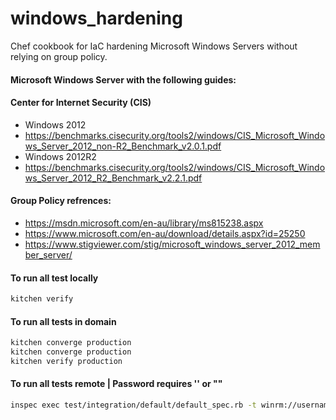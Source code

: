 # windows_hardening

Chef cookbook for IaC hardening Microsoft Windows Servers without relying on group policy.

#### Microsoft Windows Server with the following guides:

#### Center for Internet Security (CIS)
- Windows 2012 
- https://benchmarks.cisecurity.org/tools2/windows/CIS_Microsoft_Windows_Server_2012_non-R2_Benchmark_v2.0.1.pdf
- Windows 2012R2
- https://benchmarks.cisecurity.org/tools2/windows/CIS_Microsoft_Windows_Server_2012_R2_Benchmark_v2.2.1.pdf

#### Group Policy refrences:
- https://msdn.microsoft.com/en-au/library/ms815238.aspx
- https://www.microsoft.com/en-au/download/details.aspx?id=25250
- https://www.stigviewer.com/stig/microsoft_windows_server_2012_member_server/  

#### To run all test locally
```bash
kitchen verify
```

#### To run all tests in domain
```bash
kitchen converge production
kitchen converge production
kitchen verify production
```

#### To run all tests remote | Password requires '' or ""
```bash
inspec exec test/integration/default/default_spec.rb -t winrm://username@192.168.0.12 --password 'password'
```


